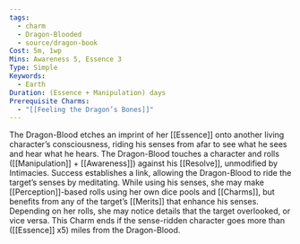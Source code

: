 ```yaml
---
tags:
  - charm
  - Dragon-Blooded
  - source/dragon-book
Cost: 5m, 1wp
Mins: Awareness 5, Essence 3
Type: Simple
Keywords:
  - Earth
Duration: (Essence + Manipulation) days
Prerequisite Charms:
  - "[[Feeling the Dragon’s Bones]]"
---
```

The Dragon-Blood etches an imprint of her [[Essence]] onto another living character’s consciousness, riding his senses from afar to see what he sees and hear what he hears. The Dragon-Blood touches a character and rolls ([[Manipulation]] + [[Awareness]]) against his [[Resolve]], unmodified by Intimacies. Success establishes a link, allowing the Dragon-Blood to ride the target’s senses by meditating. While using his senses, she may make [[Perception]]-based rolls using her own dice pools and [[Charms]], but benefits from any of the target’s [[Merits]] that enhance his senses. Depending on her rolls, she may notice details that the target overlooked, or vice versa. This Charm ends if the sense-ridden character goes more than ([[Essence]] x5) miles from the Dragon-Blood.